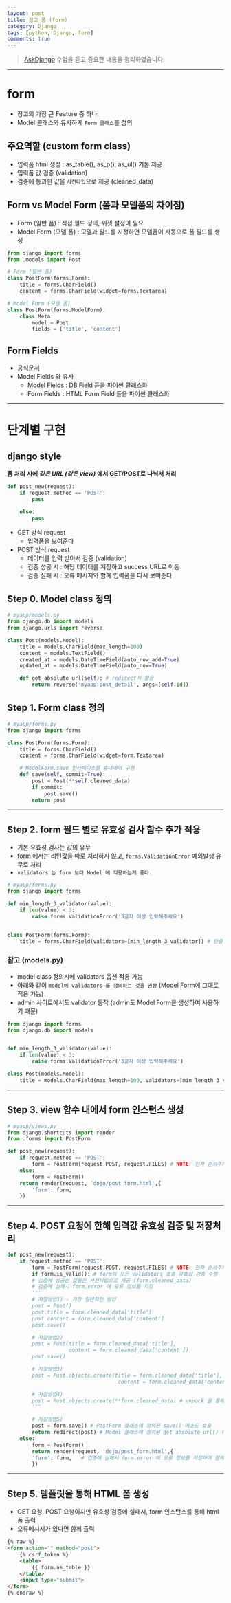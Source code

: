 ```yaml
---
layout: post
title: 장고 폼 (form)
category: Django
tags: [python, Django, form]
comments: true
---
```


> [AskDjango](https://nomade.kr/vod/django) 수업을 듣고 중요한 내용을 정리하였습니다.

---

# form
- 장고의 가장 큰 Feature 중 하나
- Model 클래스와 유사하게 `Form 클래스`를 정의

## 주요역할 (custom form class)
- 입력폼 html 생성 : as_table(), as_p(), as_ul() 기본 제공
- 입력폼 값 검증 (validation)
- 검증에 통과한 값을 `사전타입`으로 제공 (cleaned_data)

## Form vs Model Form (폼과 모델폼의 차이점)
- Form (일반 폼) : 직접 필드 정의, 위젯 설정이 필요
- Model Form (모델 폼) : 모델과 필드를 지정하면 모델폼이 자동으로 폼 필드를 생성

```python
from django import forms
from .models import Post

# Form (일반 폼)
class PostForm(forms.Form):
	title = forms.CharField()
	content = forms.CharField(widget=forms.Textarea)

# Model Form (모델 폼)
class PostForm(forms.ModelForm):
	class Meta:
		model = Post
		fields = ['title', 'content']
```


## Form Fields
- [공식문서](https://docs.djangoproject.com/en/1.10/ref/forms/fields/)
- Model Fields 와 유사
	- Model Fields : DB Field 듣을 파이썬 클래스화
	- Form Fields : HTML Form Field 들을 파이썬 클래스화

---

# 단계별 구현

## django style
**폼 처리 시에 _같은 URL (같은 view)_ 에서 GET/POST로 나눠서 처리**

```python
def post_new(request):
	if request.method == 'POST':
		pass

	else:
		pass
```

- GET 방식 request
	- 입력폼을 보여준다
- POST 방식 request
	- 데이터를 입력 받아서 검증 (validation)
	- 검증 성공 시 : 해당 데이터를 저장하고 success URL로 이동
	- 검증 실패 시 : 오류 메시지와 함께 입력폼을 다시 보여준다


## Step 0. Model class 정의

```python
# myapp/models.py
from django.db import models
from django.urls import reverse

class Post(models.Model):
    title = models.CharField(max_length=100)
    content = models.TextField()
    created_at = models.DateTimeField(auto_now_add=True)
    updated_at = models.DateTimeField(auto_now=True)

	def get_absolute_url(self): # redirect시 활용
        return reverse('myapp:post_detail', args=[self.id])
```

## Step 1. Form class 정의

```python
# myapp/forms.py
from django import forms

class PostForm(forms.Form):
	title = forms.CharField()
	content = forms.CharField(widget=form.Textarea)

	# ModelForm.save 인터페이스를 흉내내어 구현
	def save(self, commit=True):
		post = Post(**self.cleaned_data)
		if commit:
			post.save()
		return post
```

---

## Step 2. form 필드 별로 유효성 검사 함수 추가 적용  
- 기본 유효성 검사는 값의 유무  
- form 에서는 리턴값을 따로 처리하지 않고, `forms.ValidationError` 예외발생 유무로 처리
- `validators 는 form 보다 Model 에 적용하는게 좋다.`

```python
# myapp/forms.py
from django import forms

def min_length_3_validator(value):
	if len(value) < 3:
		raise forms.ValidationError('3글자 이상 입력해주세요')


class PostForm(forms.Form):
	title = forms.CharField(validators=[min_length_3_validator]) # 한줄 문자입력창, 커스텀 validators 옵션 지정 가능
```

### 참고 (models.py)

- model class 정의시에 validators 옵션 적용 가능
- 아래와 같이 `model에 validators 를 정의하는 것을 권장` (Model Form에 그대로 적용 가능)
- admin 사이트에서도 validator 동작 (admin도 Model Form을 생성하여 사용하기 때문)

```python
from django import forms
from django.db import models


def min_length_3_validator(value):
	if len(value) < 3:
		raise forms.ValidationError('3글자 이상 입력해주세요')

class Post(models.Model):
	title = models.CharField(max_length=100, validators=[min_length_3_validator])
```

---

## Step 3. view 함수 내에서 form 인스턴스 생성

```python
# myapp/views.py
from django.shortcuts import render
from .forms import PostForm

def post_new(request):
	if request.method == 'POST':
		form = PostForm(request.POST, request.FILES) # NOTE: 인자 순서주의 POST, FILES
	else:
		form = PostForm()
	return render(request, 'dojo/post_form.html',{
		'form': form,
	})

```



---

## Step 4. POST 요청에 한해 입력값 유효성 검증 및 저장처리

```python
def post_new(request):
	if request.method == 'POST':
		form = PostForm(request.POST, request.FILES) # NOTE: 인자 순서주의 POST, FILES
		if form.is_valid(): # form의 모든 validators 호출 유효성 검증 수행
		# 검증에 성공한 값들은 사전타입으로 제공 (form.cleaned_data)
		# 검증에 실패시 form.error 에 오류 정보를 저장
		'''
		# 저장방법1) - 가장 일반적인 방법
		post = Post()
		post.title = form.cleaned_data['title']
		post.content = form.cleaned_data['content']
		post.save()

		# 저장방법2)
		post = Post(title = form.cleaned_data['title'],
					content = form.cleaned_data['content'])
		post.save()

		# 저장방법3)
		post = Post.objects.create(title = form.cleaned_data['title'],
									content = form.cleaned_data['content'])

		# 저장방법4)
		post = Post.objects.create(**form.cleaned_data) # unpack 을 통해 방법3과 같이 저장
		'''

		# 저장방법5)
		post = form.save() # PostForm 클래스에 정의된 save() 메소드 호출
		return redirect(post) # Model 클래스에 정의된 get_absolute_url() 메소드 호출
	else:
		form = PostForm()
		return render(request, 'dojo/post_form.html',{
		'form': form, 	# 검증에 실패시 form.error 에 오류 정보를 저장하여 함께 렌더링
		})
```

---

## Step 5. 템플릿을 통해 HTML 폼 생성
- GET 요청, POST 요청이지만 유효성 검증에 실패시, form 인스턴스를 통해 html 폼 출력
- 오류메시지가 있다면 함께 출력

```html
{% raw %}
<form action="" method="post">
	{% csrf_token %}
	<table>
		{{ form.as_table }}
	</table>
	<input type="submit">
</form>
{% endraw %}
```
